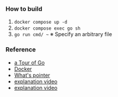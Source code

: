 ### How to build
1. `docker compose up -d`
2. `docker compose exec go sh`
3. `go run cmd/ ~` ※ Specify an arbitrary file

### Reference
- [a Tour of Go](https://go-tour-jp.appspot.com/list)
- [Docker](https://www.engilaboo.com/go-docker/)
- [What's pointer](https://www.youtube.com/watch?v=Kh45nqpgPoc)
- [explanation video](https://www.youtube.com/watch?v=a9bQQDX1Ssk)
- [explanation video](https://www.youtube.com/watch?v=ko5E0pjSL6M)